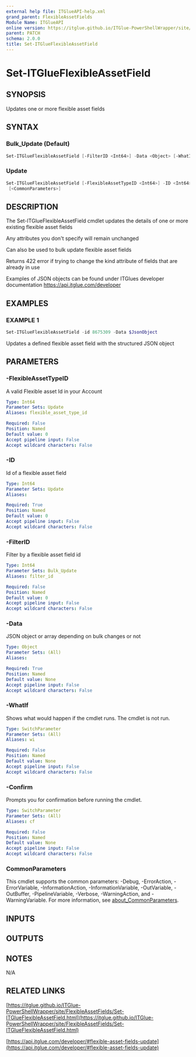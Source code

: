 ```yaml
---
external help file: ITGlueAPI-help.xml
grand_parent: FlexibleAssetFields
Module Name: ITGlueAPI
online version: https://itglue.github.io/ITGlue-PowerShellWrapper/site/FlexibleAssetFields/Set-ITGlueFlexibleAssetField.html
parent: PATCH
schema: 2.0.0
title: Set-ITGlueFlexibleAssetField
---
```


# Set-ITGlueFlexibleAssetField

## SYNOPSIS
Updates one or more flexible asset fields

## SYNTAX

### Bulk_Update (Default)
```powershell
Set-ITGlueFlexibleAssetField [-FilterID <Int64>] -Data <Object> [-WhatIf] [-Confirm] [<CommonParameters>]
```

### Update
```powershell
Set-ITGlueFlexibleAssetField [-FlexibleAssetTypeID <Int64>] -ID <Int64> -Data <Object> [-WhatIf] [-Confirm]
 [<CommonParameters>]
```

## DESCRIPTION
The Set-ITGlueFlexibleAssetField cmdlet updates the details of one
or more existing flexible asset fields

Any attributes you don't specify will remain unchanged

Can also be used to bulk update flexible asset fields

Returns 422 error if trying to change the kind attribute of fields that
are already in use

Examples of JSON objects can be found under ITGlues developer documentation
    https://api.itglue.com/developer

## EXAMPLES

### EXAMPLE 1
```powershell
Set-ITGlueFlexibleAssetField -id 8675309 -Data $JsonObject
```

Updates a defined flexible asset field with the structured
JSON object

## PARAMETERS

### -FlexibleAssetTypeID
A valid Flexible asset Id in your Account

```yaml
Type: Int64
Parameter Sets: Update
Aliases: flexible_asset_type_id

Required: False
Position: Named
Default value: 0
Accept pipeline input: False
Accept wildcard characters: False
```

### -ID
Id of a flexible asset field

```yaml
Type: Int64
Parameter Sets: Update
Aliases:

Required: True
Position: Named
Default value: 0
Accept pipeline input: False
Accept wildcard characters: False
```

### -FilterID
Filter by a flexible asset field id

```yaml
Type: Int64
Parameter Sets: Bulk_Update
Aliases: filter_id

Required: False
Position: Named
Default value: 0
Accept pipeline input: False
Accept wildcard characters: False
```

### -Data
JSON object or array depending on bulk changes or not

```yaml
Type: Object
Parameter Sets: (All)
Aliases:

Required: True
Position: Named
Default value: None
Accept pipeline input: False
Accept wildcard characters: False
```

### -WhatIf
Shows what would happen if the cmdlet runs.
The cmdlet is not run.

```yaml
Type: SwitchParameter
Parameter Sets: (All)
Aliases: wi

Required: False
Position: Named
Default value: None
Accept pipeline input: False
Accept wildcard characters: False
```

### -Confirm
Prompts you for confirmation before running the cmdlet.

```yaml
Type: SwitchParameter
Parameter Sets: (All)
Aliases: cf

Required: False
Position: Named
Default value: None
Accept pipeline input: False
Accept wildcard characters: False
```

### CommonParameters
This cmdlet supports the common parameters: -Debug, -ErrorAction, -ErrorVariable, -InformationAction, -InformationVariable, -OutVariable, -OutBuffer, -PipelineVariable, -Verbose, -WarningAction, and -WarningVariable. For more information, see [about_CommonParameters](http://go.microsoft.com/fwlink/?LinkID=113216).

## INPUTS

## OUTPUTS

## NOTES
N/A

## RELATED LINKS

[https://itglue.github.io/ITGlue-PowerShellWrapper/site/FlexibleAssetFields/Set-ITGlueFlexibleAssetField.html](https://itglue.github.io/ITGlue-PowerShellWrapper/site/FlexibleAssetFields/Set-ITGlueFlexibleAssetField.html)

[https://api.itglue.com/developer/#flexible-asset-fields-update](https://api.itglue.com/developer/#flexible-asset-fields-update)

